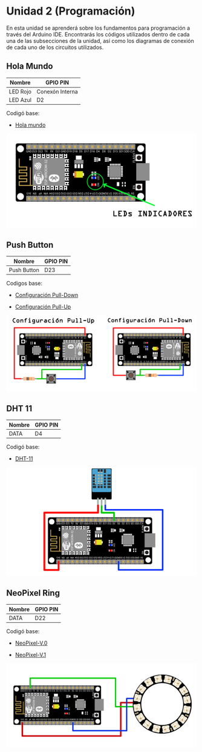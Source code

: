 # Unidad 2 (Programación)

En esta unidad se aprenderá sobre los fundamentos para programación a través del Arduino IDE. Encontrarás los códigos utilizados dentro de cada una de las subsecciones de la unidad, así como los diagramas de conexión de cada uno de los circuitos utilizados.

## Hola Mundo

Nombre | GPIO PIN
--- | ---
LED Rojo | Conexón Interna
LED Azul | D2

Codigó base:

- [Hola mundo][HolaMundo]

[HolaMundo]: https://github.com/angelisidro/ESP32-BALAM2020/blob/master/Unidad-2/Codigos_base/hola-mundo-v1.ino

![](/Img/led.png)

## Push Button

Nombre | GPIO PIN
--- | ---
Push Button | D23

Codigos base:

- [Configuración Pull-Down][PullDown]

[PullDown]: https://github.com/angelisidro/ESP32-BALAM2020/blob/master/Unidad-2/Codigos_base/esp32-pb-conf-pulldown.ino

- [Configuración Pull-Up][PullUp]

[PullUp]: https://github.com/angelisidro/ESP32-BALAM2020/blob/master/Unidad-2/Codigos_base/esp32-pb-conf-pullup.ino

![](/Img/unidad2_push.png)

## DHT 11

Nombre | GPIO PIN
--- | ---
DATA | D4

Codigó base:

- [DHT-11][DHT-11]

[DHT-11]: https://github.com/angelisidro/ESP32-BALAM2020/blob/master/Unidad-2/Codigos_base/esp32-dht11-v1.ino

![](/Img/unidad2_dht.png)

## NeoPixel Ring

Nombre | GPIO PIN
--- | ---
DATA | D22

Codigó base:

- [NeoPixel-V.0][NeoPixel0]

[NeoPixel0]: https://github.com/angelisidro/ESP32-BALAM2020/blob/master/Unidad-2/Codigos_base/neopixel-v0.ino

- [NeoPixel-V.1][NeoPixel]

[NeoPixel]: https://github.com/angelisidro/ESP32-BALAM2020/blob/master/Unidad-2/Codigos_base/neopixel-v0-1.ino

![](/Img/unidad2_neo.png)